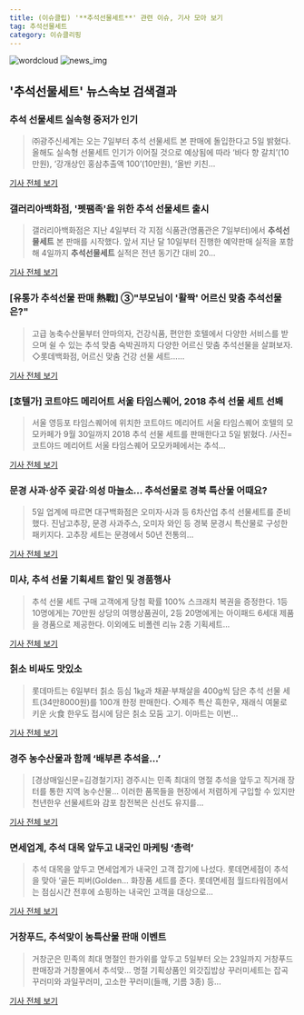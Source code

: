 ```yaml
---
title: (이슈클립) '**추석선물세트**' 관련 이슈, 기사 모아 보기
tag: 추석선물세트
category: 이슈클리핑
---
```

![wordcloud](https://s3.ap-northeast-2.amazonaws.com/lyrics101-wordcloud/2018-09-06-1536178478.png)
![news_img](https://user-images.githubusercontent.com/42597476/44507050-1206f400-a6e4-11e8-8d98-7ffbfebb353f.png)
## **'**추석선물세트**'** 뉴스속보 검색결과
### 추석 선물세트 실속형 중저가 인기

>㈜광주신세계는 오는 7일부터 추석 선물세트 본 판매에 돌입한다고 5일 밝혔다. 올해도 실속형 선물세트 인기가 이어질 것으로 예상됨에 따라 ‘바다 향 갈치’(10만원), ‘강개상인 홍삼추출액 100’(10만원), ‘올반 키친...

<a href="http://www.kwangju.co.kr/read.php3?aid=1536159600640696005" target="_blank">기사 전체 보기</a>

### 갤러리아백화점, '펫팸족'을 위한 추석 선물세트 출시

>갤러리아백화점은 지난 4일부터 각 지점 식품관(명품관은 7일부터)에서 **추석선물세트** 본 판매를 시작했다. 앞서 지난 달 10일부터 진행한 예약판매 실적을 포함해 4일까지 **추석선물세트** 실적은 전년 동기간 대비 20...

<a href="http://www.segye.com/content/html/2018/09/05/20180905006406.html?OutUrl=naver" target="_blank">기사 전체 보기</a>

### [유통가 추석선물 판매 熱戰] ③"부모님이 '활짝' 어르신 맞춤 추석선물은?"

>고급 농축수산물부터 안마의자, 건강식품, 편안한 호텔에서 다양한 서비스를 받으며 쉴 수 있는 추석 맞춤 숙박권까지 다양한 어르신 맞춤 추석선물을 살펴보자. ◇롯데백화점, 어르신 맞춤 건강 선물 세트......

<a href="http://www.asiatime.co.kr/news/articleView.html?idxno=197881" target="_blank">기사 전체 보기</a>

### [호텔가] 코트야드 메리어트 서울 타임스퀘어, 2018 추석 선물 세트 선봬

>서울 영등포 타임스퀘어에 위치한 코트야드 메리어트 서울 타임스퀘어 호텔의 모모카페가 9월 30일까지 2018 추석 선물 세트를 판매한다고 5일 밝혔다. /사진=코트야드 메리어트 서울 타임스퀘어 모모카페에서는 추석...

<a href="http://moneys.mt.co.kr/news/mwView.php?no=2018090509338065236" target="_blank">기사 전체 보기</a>

### 문경 사과·상주 곶감·의성 마늘소… 추석선물로 경북 특산물 어때요?

>5일 업계에 따르면 대구백화점은 오미자·사과 등 6차산업 추석 선물세트를 준비했다. 진남고추장, 문경 사과주스, 오미자 와인 등 경북 문경시 특산물로 구성한 패키지다. 고추장 세트는 문경에서 50년 전통의...

<a href="http://www.idaegu.co.kr/news/articleView.html?idxno=258073" target="_blank">기사 전체 보기</a>

### 미샤, 추석 선물 기획세트 할인 및 경품행사

>추석 선물 세트 구매 고객에게 당첨 확률 100% 스크래치 복권을 증정한다. 1등 10명에게는 70만원 상당의 여행상품권이, 2등 20명에게는 아이패드 6세대 제품을 경품으로 제공한다. 이외에도 비폴렌 리뉴 2종 기획세트...

<a href="http://www.segye.com/content/html/2018/09/05/20180905006411.html?OutUrl=naver" target="_blank">기사 전체 보기</a>

### 칡소 비싸도 맛있소

>롯데마트는 6일부터 칡소 등심 1㎏과 채끝·부채살을 400g씩 담은 추석 선물 세트(34만8000원)를 100개 한정 판매한다. ◇제주 특산 흑한우, 재래식 여물로 키운 火食 한우도 접시에 담은 칡소 모둠 고기. 이마트는 이번...

<a href="http://biz.chosun.com/site/data/html_dir/2018/09/05/2018090504034.html?utm_source=naver&utm_medium=original&utm_campaign=biz" target="_blank">기사 전체 보기</a>

### 경주 농수산물과 함께 ‘배부른 추석을…’

>[경상매일신문=김경철기자] 경주시는 민족 최대의 명절 추석을 앞두고 직거래 장터를 통한 지역 농수산물... 이러한 품목들을 현장에서 저렴하게 구입할 수 있지만 천년한우 선물세트와 감포 참전복은 신선도 유지를...

<a href="http://www.ksmnews.co.kr/default/index_view_page.php?idx=219106&part_idx=278" target="_blank">기사 전체 보기</a>

### 면세업계, 추석 대목 앞두고 내국인 마케팅 ‘총력’

>추석 대목을 앞두고 면세업계가 내국인 고객 잡기에 나섰다. 롯데면세점이 추석을 맞아 ‘골든 피버(Golden... 화장품 세트를 준다. 롯데면세점 월드타워점에서는 점심시간 전후에 쇼핑하는 내국인 고객을 대상으로...

<a href="http://news.donga.com/3/all/20180905/91851686/3" target="_blank">기사 전체 보기</a>

### 거창푸드, 추석맞이 농특산물 판매 이벤트

>거창군은 민족의 최대 명절인 한가위를 앞두고 5일부터 오는 23일까지 거창푸드판매장과 거창몰에서 추석맞... 명절 기획상품인 외갓집밥상 꾸러미세트는 잡곡꾸러미와 과일꾸러미, 고소한 꾸러미(들깨, 기름 3종) 등...

<a href="http://www.gnmaeil.com/news/articleView.html?idxno=381913" target="_blank">기사 전체 보기</a>


